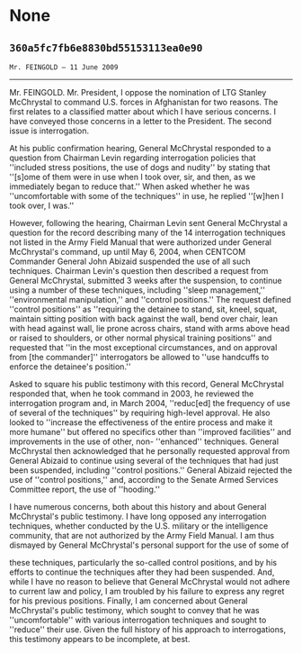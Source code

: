 # None
## `360a5fc7fb6e8830bd55153113ea0e90`
`Mr. FEINGOLD — 11 June 2009`

---


Mr. FEINGOLD. Mr. President, I oppose the nomination of LTG Stanley 
McChrystal to command U.S. forces in Afghanistan for two reasons. The 
first relates to a classified matter about which I have serious 
concerns. I have conveyed those concerns in a letter to the President. 
The second issue is interrogation.

At his public confirmation hearing, General McChrystal responded to a 
question from Chairman Levin regarding interrogation policies that 
''included stress positions, the use of dogs and nudity'' by stating 
that ''[s]ome of them were in use when I took over, sir, and then, as 
we immediately began to reduce that.'' When asked whether he was 
''uncomfortable with some of the techniques'' in use, he replied 
''[w]hen I took over, I was.''

However, following the hearing, Chairman Levin sent General 
McChrystal a question for the record describing many of the 14 
interrogation techniques not listed in the Army Field Manual that were 
authorized under General McChrystal's command, up until May 6, 2004, 
when CENTCOM Commander General John Abizaid suspended the use of all 
such techniques. Chairman Levin's question then described a request 
from General McChrystal, submitted 3 weeks after the suspension, to 
continue using a number of these techniques, including ''sleep 
management,'' ''environmental manipulation,'' and ''control 
positions.'' The request defined ''control positions'' as ''requiring 
the detainee to stand, sit, kneel, squat, maintain sitting position 
with back against the wall, bend over chair, lean with head against 
wall, lie prone across chairs, stand with arms above head or raised to 
shoulders, or other normal physical training positions'' and requested 
that ''in the most exceptional circumstances, and on approval from [the 
commander]'' interrogators be allowed to ''use handcuffs to enforce the 
detainee's position.''

Asked to square his public testimony with this record, General 
McChrystal responded that, when he took command in 2003, he reviewed 
the interrogation program and, in March 2004, ''reduc[ed] the frequency 
of use of several of the techniques'' by requiring high-level approval. 
He also looked to ''increase the effectiveness of the entire process 
and make it more humane'' but offered no specifics other than 
''improved facilities'' and improvements in the use of other, non-
''enhanced'' techniques. General McChrystal then acknowledged that he 
personally requested approval from General Abizaid to continue using 
several of the techniques that had just been suspended, including 
''control positions.'' General Abizaid rejected the use of ''control 
positions,'' and, according to the Senate Armed Services Committee 
report, the use of ''hooding.''

I have numerous concerns, both about this history and about General 
McChrystal's public testimony. I have long opposed any interrogation 
techniques, whether conducted by the U.S. military or the intelligence 
community, that are not authorized by the Army Field Manual. I am thus 
dismayed by General McChrystal's personal support for the use of some 
of


these techniques, particularly the so-called control positions, and by 
his efforts to continue the techniques after they had been suspended. 
And, while I have no reason to believe that General McChrystal would 
not adhere to current law and policy, I am troubled by his failure to 
express any regret for his previous positions. Finally, I am concerned 
about General McChrystal's public testimony, which sought to convey 
that he was ''uncomfortable'' with various interrogation techniques and 
sought to ''reduce'' their use. Given the full history of his approach 
to interrogations, this testimony appears to be incomplete, at best.
